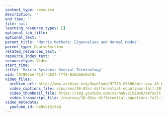 ```yaml
---
content_type: resource
description: ''
end_time: ''
file: null
learning_resource_types: []
optional_tab_title: ''
optional_text: ''
parent_title: 'Matrix Methods: Eigenvalues and Normal Modes'
parent_type: CourseSection
related_resources_text: ''
resource_index_text: ''
resourcetype: Video
start_time: ''
title: 'Matrix Systems: General Terminology'
uid: f91965be-413f-d527-f7f8-816db6e0af0c
video_files:
  archive_url: http://www.archive.org/download/MIT18.03S06/mit-ocw-18.03-lec25-16apr2003-220k_512kb.mp4
  video_captions_file: /courses/18-03sc-differential-equations-fall-2011/df480649727c5f66a3f804833fcd98bc_heBvViSi9xQ.vtt
  video_thumbnail_file: https://img.youtube.com/vi/heBvViSi9xQ/default.jpg
  video_transcript_file: /courses/18-03sc-differential-equations-fall-2011/886b862d61c221ee6dcff78282f8f45e_heBvViSi9xQ.pdf
video_metadata:
  youtube_id: heBvViSi9xQ
---
```

